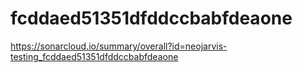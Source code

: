 # fcddaed51351dfddccbabfdeaone
https://sonarcloud.io/summary/overall?id=neojarvis-testing_fcddaed51351dfddccbabfdeaone
